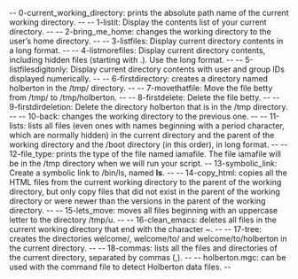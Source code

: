 -- 0-current_working_directory: prints the absolute path name of the current working directory. --
-- 1-listit: Display the contents list of your current directory. --
-- 2-bring_me_home: changes the working directory to the user’s home directory. -- 
-- 3-listfiles: Display current directory contents in a long format. --
-- 4-listmorefiles: Display current directory contents, including hidden files (starting with .). Use the long format. --
-- 5-listfilesdigitonly: Display current directory contents with user and group IDs displayed numerically. --
-- 6-firstdirectory: creates a directory named holberton in the /tmp/ directory. --
-- 7-movethatfile: Move the file betty from /tmp/ to /tmp/holberton. --
-- 8-firstdelete: Delete the file betty. --
-- 9-firstdirdeletion: Delete the directory holberton that is in the /tmp directory. --
-- 10-back: changes the working directory to the previous one. --
-- 11-lists: lists all files (even ones with names beginning with a period character, which are normally hidden) in the current directory and the parent of the working directory and the /boot directory (in this order), in long format. --
-- 12-file_type: prints the type of the file named iamafile. The file iamafile will be in the /tmp directory when we will run your script.
-- 13-symbolic_link: Create a symbolic link to /bin/ls, named __ls__. --
-- 14-copy_html: copies all the HTML files from the current working directory to the parent of the working directory, but only copy files that did not exist in the parent of the working directory or were newer than the versions in the parent of the working directory. --
-- 15-lets_move: moves all files beginning with an uppercase letter to the directory /tmp/u. --
-- 16-clean_emacs: deletes all files in the current working directory that end with the character ~. --
-- 17-tree: creates the directories welcome/, welcome/to/ and welcome/to/holberton in the current directory. --
-- 18-commas: lists all the files and directories of the current directory, separated by commas (,). --
-- holberton.mgc: can be used with the command file to detect Holberton data files. --
